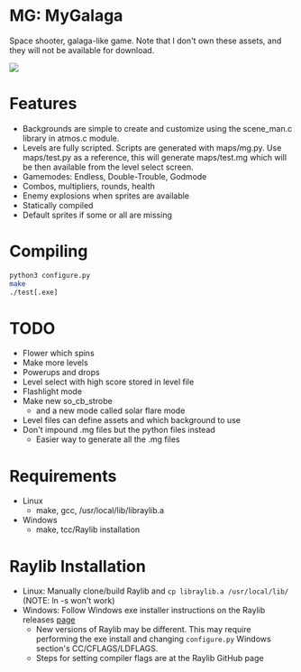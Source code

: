 # MG: MyGalaga
Space shooter, galaga-like game. Note that I don't own these assets, and they will not be available for download.

![](https://user-images.githubusercontent.com/17059471/126079271-e560e05b-bd8f-429b-96b5-016c79d9e1de.png)

# Features
* Backgrounds are simple to create and customize using the scene_man.c library in atmos.c module.
* Levels are fully scripted. Scripts are generated with maps/mg.py. Use maps/test.py as a reference, this will generate maps/test.mg which will be then available from the level select screen.
* Gamemodes: Endless, Double-Trouble, Godmode
* Combos, multipliers, rounds, health
* Enemy explosions when sprites are available
* Statically compiled
* Default sprites if some or all are missing

# Compiling
```bash
python3 configure.py
make
./test[.exe]
```

# TODO
* Flower which spins
* Make more levels
* Powerups and drops
* Level select with high score stored in level file
* Flashlight mode
* Make new so_cb_strobe
  * and a new mode called solar flare mode
* Level files can define assets and which background to use
* Don't impound .mg files but the python files instead
  * Easier way to generate all the .mg files

# Requirements
* Linux
  * make, gcc, /usr/local/lib/libraylib.a
* Windows
  * make, tcc/Raylib installation

# Raylib Installation
* Linux: Manually clone/build Raylib and `cp libraylib.a /usr/local/lib/` (NOTE: ln -s won't work)
* Windows: Follow Windows exe installer instructions on the Raylib releases [page](https://github.com/raysan5/raylib/releases)
  * New versions of Raylib may be different. This may require performing the exe install and changing `configure.py` Windows section's CC/CFLAGS/LDFLAGS.
  * Steps for setting compiler flags are at the Raylib GitHub page
